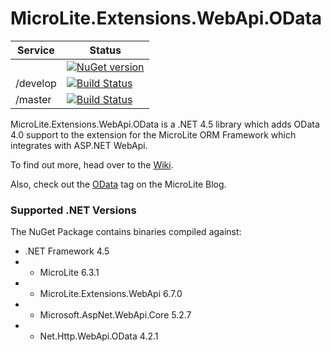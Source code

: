 MicroLite.Extensions.WebApi.OData
=================================

|Service|Status|
|-------|------|
||[![NuGet version](https://badge.fury.io/nu/MicroLite.Extensions.WebApi.OData.svg)](http://badge.fury.io/nu/MicroLite.Extensions.WebApi.OData)|
|/develop|[![Build Status](https://dev.azure.com/trevorpilley/MicroLite-ORM/_apis/build/status/MicroLite-ORM.MicroLite.Extensions.WebApi.OData?branchName=develop)](https://dev.azure.com/trevorpilley/MicroLite-ORM/_build/latest?definitionId=29&branchName=develop)|
|/master|[![Build Status](https://dev.azure.com/trevorpilley/MicroLite-ORM/_apis/build/status/MicroLite-ORM.MicroLite.Extensions.WebApi.OData?branchName=master)](https://dev.azure.com/trevorpilley/MicroLite-ORM/_build/latest?definitionId=29&branchName=master)|

MicroLite.Extensions.WebApi.OData is a .NET 4.5 library which adds OData 4.0 support to the extension for the MicroLite ORM Framework which integrates with ASP.NET WebApi.

To find out more, head over to the [Wiki](https://github.com/MicroLite-ORM/MicroLite.Extensions.WebApi.OData/wiki).

Also, check out the [OData](http://microliteorm.wordpress.com/tag/OData/) tag on the MicroLite Blog.

### Supported .NET Versions

The NuGet Package contains binaries compiled against:

* .NET Framework 4.5
* - MicroLite 6.3.1
* - MicroLite.Extensions.WebApi 6.7.0
* - Microsoft.AspNet.WebApi.Core 5.2.7
* - Net.Http.WebApi.OData 4.2.1
